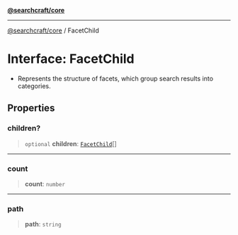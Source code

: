 [**@searchcraft/core**](/reference/sdk/core/README.md)

***

[@searchcraft/core](/reference/sdk/core/globals.md) / FacetChild

# Interface: FacetChild

* Represents the structure of facets, which group search results into categories.

## Properties

### children?

> `optional` **children**: [`FacetChild`](/reference/sdk/core/interfaces/FacetChild.md)[]

***

### count

> **count**: `number`

***

### path

> **path**: `string`
